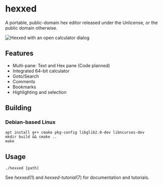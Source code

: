 # hexxed

A portable, public-domain hex editor released under the Unlicense, or the public domain otherwise.

![Hexxed with an open calculator dialog](https://i.imgur.com/66jwWmv.png)

## Features

* Multi-pane: Text and Hex pane (Code planned)
* Integrated 64-bit calculator
* Goto/Search
* Comments
* Bookmarks
* Highlighting and selection

## Building

### Debian-based Linux

```
apt install g++ cmake pkg-config libglib2.0-dev libncurses-dev
mkdir build && cmake ..
make
```

## Usage

```
./hexxed [path]
```

See *hexxed*(1) and *hexxed-tutorial*(7) for documentation and tutorials.
